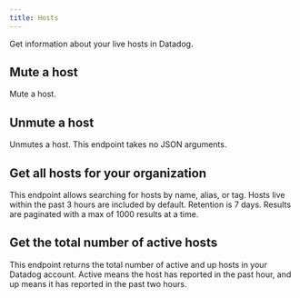 ```yaml
---
title: Hosts
---
```

Get information about your live hosts in Datadog.

## Mute a host

Mute a host.

## Unmute a host

Unmutes a host. This endpoint takes no JSON arguments.

## Get all hosts for your organization

This endpoint allows searching for hosts by name, alias, or tag.
Hosts live within the past 3 hours are included by default.
Retention is 7 days.
Results are paginated with a max of 1000 results at a time.

## Get the total number of active hosts

This endpoint returns the total number of active and up hosts in your Datadog account.
Active means the host has reported in the past hour, and up means it has reported in the past two hours.

